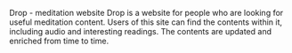 Drop - meditation website 
Drop is a website for people who are looking for useful meditation content.
Users of this site can find the contents within it, including audio and interesting readings. The contents are updated and enriched from time to time.
